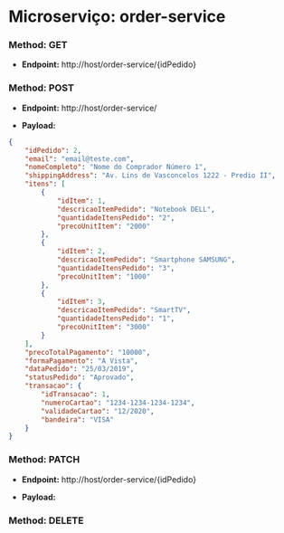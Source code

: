 # Microserviço: order-service

### Method: GET
* **Endpoint:** http://host/order-service/{idPedido}

### Method: POST
* **Endpoint:** http://host/order-service/

* **Payload:** 
```json
{
    "idPedido": 2,
    "email": "email@teste.com",
    "nomeCompleto": "Nome do Comprador Número 1",
    "shippingAddress": "Av. Lins de Vasconcelos 1222 - Predio II",
    "itens": [
        {
            "idItem": 1,
            "descricaoItemPedido": "Notebook DELL",
            "quantidadeItensPedido": "2",
            "precoUnitItem": "2000"
        },
        {
            "idItem": 2,
            "descricaoItemPedido": "Smartphone SAMSUNG",
            "quantidadeItensPedido": "3",
            "precoUnitItem": "1000"
        },
        {
            "idItem": 3,
            "descricaoItemPedido": "SmartTV",
            "quantidadeItensPedido": "1",
            "precoUnitItem": "3000"
        }
    ],
    "precoTotalPagamento": "10000",
    "formaPagamento": "A Vista",
    "dataPedido": "25/03/2019",
    "statusPedido": "Aprovado",
    "transacao": {
        "idTransacao": 1,
        "numeroCartao": "1234-1234-1234-1234",
        "validadeCartao": "12/2020",
        "bandeira": "VISA"
    }
}
```

### Method: PATCH
* **Endpoint:** http://host/order-service/{idPedido}

* **Payload:** 

### Method: DELETE


